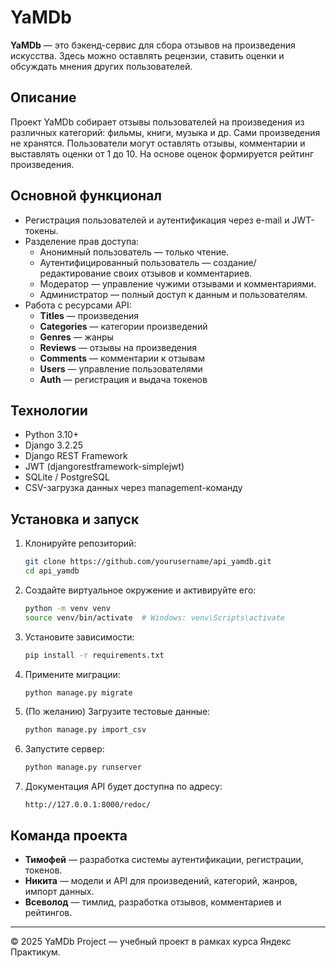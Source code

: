 # YaMDb

**YaMDb** — это бэкенд-сервис для сбора отзывов на произведения искусства. Здесь можно оставлять рецензии, ставить оценки и обсуждать мнения других пользователей.

## Описание

Проект YaMDb собирает отзывы пользователей на произведения из различных категорий: фильмы, книги, музыка и др. Сами произведения не хранятся. Пользователи могут оставлять отзывы, комментарии и выставлять оценки от 1 до 10. На основе оценок формируется рейтинг произведения.

## Основной функционал

- Регистрация пользователей и аутентификация через e-mail и JWT-токены.
- Разделение прав доступа:
  - Анонимный пользователь — только чтение.
  - Аутентифицированный пользователь — создание/редактирование своих отзывов и комментариев.
  - Модератор — управление чужими отзывами и комментариями.
  - Администратор — полный доступ к данным и пользователям.
- Работа с ресурсами API:
  - **Titles** — произведения
  - **Categories** — категории произведений
  - **Genres** — жанры
  - **Reviews** — отзывы на произведения
  - **Comments** — комментарии к отзывам
  - **Users** — управление пользователями
  - **Auth** — регистрация и выдача токенов

## Технологии

- Python 3.10+
- Django 3.2.25
- Django REST Framework
- JWT (djangorestframework-simplejwt)
- SQLite / PostgreSQL
- CSV-загрузка данных через management-команду

## Установка и запуск

1. Клонируйте репозиторий:
   ```bash
   git clone https://github.com/yourusername/api_yamdb.git
   cd api_yamdb
   ```

2. Создайте виртуальное окружение и активируйте его:
   ```bash
   python -m venv venv
   source venv/bin/activate  # Windows: venv\Scripts\activate
   ```

3. Установите зависимости:
   ```bash
   pip install -r requirements.txt
   ```

4. Примените миграции:
   ```bash
   python manage.py migrate
   ```

5. (По желанию) Загрузите тестовые данные:
   ```bash
   python manage.py import_csv
   ```

6. Запустите сервер:
   ```bash
   python manage.py runserver
   ```

7. Документация API будет доступна по адресу:
   ```
   http://127.0.0.1:8000/redoc/
   ```

## Команда проекта

- **Тимофей** — разработка системы аутентификации, регистрации, токенов.
- **Никита** — модели и API для произведений, категорий, жанров, импорт данных.
- **Всеволод** — тимлид, разработка отзывов, комментариев и рейтингов.

---

© 2025 YaMDb Project — учебный проект в рамках курса Яндекс Практикум.
